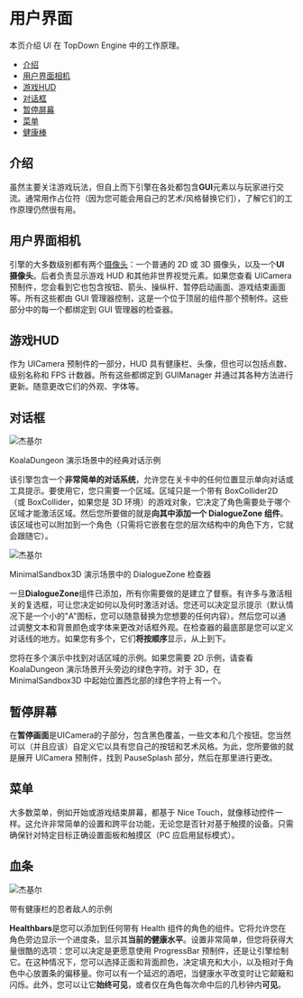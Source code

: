 用户界面
====

本页介绍 UI 在 TopDown Engine 中的工作原理。

-   [介绍](https://topdown-engine-docs.moremountains.com/ui.html#introduction)[](https://topdown-engine-docs.moremountains.com/ui.html#introduction)
-   [用户界面相机](https://topdown-engine-docs.moremountains.com/ui.html#ui-camera)[](https://topdown-engine-docs.moremountains.com/ui.html#ui-camera)
-   [游戏HUD](https://topdown-engine-docs.moremountains.com/ui.html#game-hud)[](https://topdown-engine-docs.moremountains.com/ui.html#game-hud)
-   [对话框](https://topdown-engine-docs.moremountains.com/ui.html#dialogue-boxes)[](https://topdown-engine-docs.moremountains.com/ui.html#dialogue-boxes)
-   [暂停屏幕](https://topdown-engine-docs.moremountains.com/ui.html#pause-screen)[](https://topdown-engine-docs.moremountains.com/ui.html#pause-screen)
-   [菜单](https://topdown-engine-docs.moremountains.com/ui.html#menus)[](https://topdown-engine-docs.moremountains.com/ui.html#menus)
-   [健康棒](https://topdown-engine-docs.moremountains.com/ui.html#healthbars)[](https://topdown-engine-docs.moremountains.com/ui.html#healthbars)

介绍[](https://topdown-engine-docs.moremountains.com/ui.html#introduction)
------------------------------------------------------------------------

虽然主要关注游戏玩法，但自上而下引擎在各处都包含**GUI**元素以与玩家进行交流。通常用作占位符（因为您可能会用自己的艺术/风格替换它们），了解它们的工作原理仍然很有用。

用户界面相机[](https://topdown-engine-docs.moremountains.com/ui.html#ui-camera)
-------------------------------------------------------------------------

引擎的大多数级别都有两个[摄像头](https://topdown-engine-docs.moremountains.com/cameras.html)：一个普通的 2D 或 3D 摄像头，以及一个**UI 摄像头**。后者负责显示游戏 HUD 和其他非世界视觉元素。如果您查看 UICamera 预制件，您会看到它也包含按钮、箭头、操纵杆、暂停启动画面、游戏结束画面等。所有这些都由 GUI 管理器控制，这是一个位于顶层的组件那个预制件。这些部分中的每一个都绑定到 GUI 管理器的检查器。

游戏HUD[](https://topdown-engine-docs.moremountains.com/ui.html#game-hud)
-----------------------------------------------------------------------

作为 UICamera 预制件的一部分，HUD 具有健康栏、头像，但也可以包括点数、级别名称和 FPS 计数器。所有这些都绑定到 GUIManager 并通过其各种方法进行更新。随意更改它们的外观、字体等。

对话框[](https://topdown-engine-docs.moremountains.com/ui.html#dialogue-boxes)
---------------------------------------------------------------------------

![杰基尔](https://topdown-engine-docs.moremountains.com/images/dialogue-1.png)

KoalaDungeon 演示场景中的经典对话示例

该引擎包含一个**非常简单的对话系统**，允许您在关卡中的任何位置显示单向对话或工具提示。要使用它，您只需要一个区域。区域只是一个带有 BoxCollider2D（或 BoxCollider，如果您是 3D 环境）的游戏对象，它决定了角色需要处于哪个区域才能激活区域。然后您所要做的就是**向其中添加一个 DialogueZone 组件**。该区域也可以附加到一个角色（只需将它嵌套在您的层次结构中的角色下方，它就会跟随它）。

![杰基尔](https://topdown-engine-docs.moremountains.com/images/dialogue-2.png)

MinimalSandbox3D 演示场景中的 DialogueZone 检查器

一旦**DialogueZone**组件已添加，所有你需要做的是建立了督察。有许多与激活相关的复选框，可让您决定如何以及何时激活对话。您还可以决定显示提示（默认情况下是一个小的"A"图标，您可以随意替换为您想要的任何内容）。然后您可以通过调整文本和背景颜色或字体来更改对话框外观。在检查器的最底部是您可以定义对话线的地方。如果您有多个，它们**将按顺序**显示，从上到下。

您将在多个演示中找到对话区域的示例。如果您需要 2D 示例，请查看 KoalaDungeon 演示场景开头旁边的绿色字符。对于 3D，在 MinimalSandbox3D 中起始位置西北部的绿色字符上有一个。

暂停屏幕[](https://topdown-engine-docs.moremountains.com/ui.html#pause-screen)
--------------------------------------------------------------------------

在**暂停画面**是UICamera的子部分，包含黑色覆盖，一些文本和几个按钮。您当然可以（并且应该）自定义它以具有您自己的按钮和艺术风格。为此，您所要做的就是展开 UICamera 预制件，找到 PauseSplash 部分，然后在那里进行更改。

菜单[](https://topdown-engine-docs.moremountains.com/ui.html#menus)
-----------------------------------------------------------------

大多数菜单，例如开始或游戏结束屏幕，都基于 Nice Touch，就像移动控件一样。这允许非常简单的设置和跨平台功能，无论您是否针对基于触摸的设备。只需确保针对特定目标正确设置面板和触摸区（PC 应启用鼠标模式）。

血条[](https://topdown-engine-docs.moremountains.com/ui.html#healthbars)
-----------------------------------------------------------------------

![杰基尔](https://topdown-engine-docs.moremountains.com/images/gui-1.png)

带有健康栏的忍者敌人的示例

**Healthbars**是您可以添加到任何带有 Health 组件的角色的组件。它将允许您在角色旁边显示一个进度条，显示其**当前的健康水平**。设置非常简单，但您将获得大量很酷的选项：您可以决定是更愿意使用 ProgressBar 预制件，还是让引擎绘制它。在这种情况下，您可以选择正面和背面颜色，决定填充和大小，以及相对于角色中心放置条的偏移量。你可以有一个延迟的酒吧，当健康水平改变时让它颠簸和闪烁。此外，您可以让它**始终可见**，或者仅在角色每次命中后的几秒钟内**可见**。